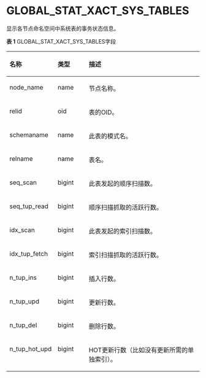 # GLOBAL\_STAT\_XACT\_SYS\_TABLES

显示各节点命名空间中系统表的事务状态信息。

**表 1**  GLOBAL\_STAT\_XACT\_SYS\_TABLES字段

<a name="zh-cn_topic_0237122605_table16540943027"></a>
<table><thead align="left"><tr id="zh-cn_topic_0237122605_row1266114310213"><th class="cellrowborder" valign="top" width="17.27%" id="mcps1.2.4.1.1"><p id="zh-cn_topic_0237122605_p966194318211"><a name="zh-cn_topic_0237122605_p966194318211"></a><a name="zh-cn_topic_0237122605_p966194318211"></a><strong id="zh-cn_topic_0237122605_b166117431128"><a name="zh-cn_topic_0237122605_b166117431128"></a><a name="zh-cn_topic_0237122605_b166117431128"></a>名称</strong></p>
</th>
<th class="cellrowborder" valign="top" width="16.8%" id="mcps1.2.4.1.2"><p id="zh-cn_topic_0237122605_p1766112434211"><a name="zh-cn_topic_0237122605_p1766112434211"></a><a name="zh-cn_topic_0237122605_p1766112434211"></a><strong id="zh-cn_topic_0237122605_b466254312213"><a name="zh-cn_topic_0237122605_b466254312213"></a><a name="zh-cn_topic_0237122605_b466254312213"></a>类型</strong></p>
</th>
<th class="cellrowborder" valign="top" width="65.93%" id="mcps1.2.4.1.3"><p id="zh-cn_topic_0237122605_p136624431120"><a name="zh-cn_topic_0237122605_p136624431120"></a><a name="zh-cn_topic_0237122605_p136624431120"></a><strong id="zh-cn_topic_0237122605_b196626431021"><a name="zh-cn_topic_0237122605_b196626431021"></a><a name="zh-cn_topic_0237122605_b196626431021"></a>描述</strong></p>
</th>
</tr>
</thead>
<tbody><tr id="zh-cn_topic_0237122605_row116624431826"><td class="cellrowborder" valign="top" width="17.27%" headers="mcps1.2.4.1.1 "><p id="zh-cn_topic_0237122605_p196629431125"><a name="zh-cn_topic_0237122605_p196629431125"></a><a name="zh-cn_topic_0237122605_p196629431125"></a>node_name</p>
</td>
<td class="cellrowborder" valign="top" width="16.8%" headers="mcps1.2.4.1.2 "><p id="zh-cn_topic_0237122605_p66626431920"><a name="zh-cn_topic_0237122605_p66626431920"></a><a name="zh-cn_topic_0237122605_p66626431920"></a>name</p>
</td>
<td class="cellrowborder" valign="top" width="65.93%" headers="mcps1.2.4.1.3 "><p id="zh-cn_topic_0237122605_p566214431320"><a name="zh-cn_topic_0237122605_p566214431320"></a><a name="zh-cn_topic_0237122605_p566214431320"></a>节点名称。</p>
</td>
</tr>
<tr id="zh-cn_topic_0237122605_row12662134317219"><td class="cellrowborder" valign="top" width="17.27%" headers="mcps1.2.4.1.1 "><p id="zh-cn_topic_0237122605_p566214431922"><a name="zh-cn_topic_0237122605_p566214431922"></a><a name="zh-cn_topic_0237122605_p566214431922"></a>relid</p>
</td>
<td class="cellrowborder" valign="top" width="16.8%" headers="mcps1.2.4.1.2 "><p id="zh-cn_topic_0237122605_p0663543527"><a name="zh-cn_topic_0237122605_p0663543527"></a><a name="zh-cn_topic_0237122605_p0663543527"></a>oid</p>
</td>
<td class="cellrowborder" valign="top" width="65.93%" headers="mcps1.2.4.1.3 "><p id="zh-cn_topic_0237122605_p1663134310212"><a name="zh-cn_topic_0237122605_p1663134310212"></a><a name="zh-cn_topic_0237122605_p1663134310212"></a>表的OID。</p>
</td>
</tr>
<tr id="zh-cn_topic_0237122605_row666354319216"><td class="cellrowborder" valign="top" width="17.27%" headers="mcps1.2.4.1.1 "><p id="zh-cn_topic_0237122605_p156631043729"><a name="zh-cn_topic_0237122605_p156631043729"></a><a name="zh-cn_topic_0237122605_p156631043729"></a>schemaname</p>
</td>
<td class="cellrowborder" valign="top" width="16.8%" headers="mcps1.2.4.1.2 "><p id="zh-cn_topic_0237122605_p96631943324"><a name="zh-cn_topic_0237122605_p96631943324"></a><a name="zh-cn_topic_0237122605_p96631943324"></a>name</p>
</td>
<td class="cellrowborder" valign="top" width="65.93%" headers="mcps1.2.4.1.3 "><p id="zh-cn_topic_0237122605_p46636431625"><a name="zh-cn_topic_0237122605_p46636431625"></a><a name="zh-cn_topic_0237122605_p46636431625"></a>此表的模式名。</p>
</td>
</tr>
<tr id="zh-cn_topic_0237122605_row166324319217"><td class="cellrowborder" valign="top" width="17.27%" headers="mcps1.2.4.1.1 "><p id="zh-cn_topic_0237122605_p166637431623"><a name="zh-cn_topic_0237122605_p166637431623"></a><a name="zh-cn_topic_0237122605_p166637431623"></a>relname</p>
</td>
<td class="cellrowborder" valign="top" width="16.8%" headers="mcps1.2.4.1.2 "><p id="zh-cn_topic_0237122605_p166344319211"><a name="zh-cn_topic_0237122605_p166344319211"></a><a name="zh-cn_topic_0237122605_p166344319211"></a>name</p>
</td>
<td class="cellrowborder" valign="top" width="65.93%" headers="mcps1.2.4.1.3 "><p id="zh-cn_topic_0237122605_p106645431120"><a name="zh-cn_topic_0237122605_p106645431120"></a><a name="zh-cn_topic_0237122605_p106645431120"></a>表名。</p>
</td>
</tr>
<tr id="zh-cn_topic_0237122605_row1166411431222"><td class="cellrowborder" valign="top" width="17.27%" headers="mcps1.2.4.1.1 "><p id="zh-cn_topic_0237122605_p1766418431726"><a name="zh-cn_topic_0237122605_p1766418431726"></a><a name="zh-cn_topic_0237122605_p1766418431726"></a>seq_scan</p>
</td>
<td class="cellrowborder" valign="top" width="16.8%" headers="mcps1.2.4.1.2 "><p id="zh-cn_topic_0237122605_p136648431523"><a name="zh-cn_topic_0237122605_p136648431523"></a><a name="zh-cn_topic_0237122605_p136648431523"></a>bigint</p>
</td>
<td class="cellrowborder" valign="top" width="65.93%" headers="mcps1.2.4.1.3 "><p id="zh-cn_topic_0237122605_p1066412432213"><a name="zh-cn_topic_0237122605_p1066412432213"></a><a name="zh-cn_topic_0237122605_p1066412432213"></a>此表发起的顺序扫描数。</p>
</td>
</tr>
<tr id="zh-cn_topic_0237122605_row36642043225"><td class="cellrowborder" valign="top" width="17.27%" headers="mcps1.2.4.1.1 "><p id="zh-cn_topic_0237122605_p156641143821"><a name="zh-cn_topic_0237122605_p156641143821"></a><a name="zh-cn_topic_0237122605_p156641143821"></a>seq_tup_read</p>
</td>
<td class="cellrowborder" valign="top" width="16.8%" headers="mcps1.2.4.1.2 "><p id="zh-cn_topic_0237122605_p1966510431623"><a name="zh-cn_topic_0237122605_p1966510431623"></a><a name="zh-cn_topic_0237122605_p1966510431623"></a>bigint</p>
</td>
<td class="cellrowborder" valign="top" width="65.93%" headers="mcps1.2.4.1.3 "><p id="zh-cn_topic_0237122605_p18665154315216"><a name="zh-cn_topic_0237122605_p18665154315216"></a><a name="zh-cn_topic_0237122605_p18665154315216"></a>顺序扫描抓取的活跃行数。</p>
</td>
</tr>
<tr id="zh-cn_topic_0237122605_row1866520431722"><td class="cellrowborder" valign="top" width="17.27%" headers="mcps1.2.4.1.1 "><p id="zh-cn_topic_0237122605_p116656431429"><a name="zh-cn_topic_0237122605_p116656431429"></a><a name="zh-cn_topic_0237122605_p116656431429"></a>idx_scan</p>
</td>
<td class="cellrowborder" valign="top" width="16.8%" headers="mcps1.2.4.1.2 "><p id="zh-cn_topic_0237122605_p36651431523"><a name="zh-cn_topic_0237122605_p36651431523"></a><a name="zh-cn_topic_0237122605_p36651431523"></a>bigint</p>
</td>
<td class="cellrowborder" valign="top" width="65.93%" headers="mcps1.2.4.1.3 "><p id="zh-cn_topic_0237122605_p146657437217"><a name="zh-cn_topic_0237122605_p146657437217"></a><a name="zh-cn_topic_0237122605_p146657437217"></a>此表发起的索引扫描数。</p>
</td>
</tr>
<tr id="zh-cn_topic_0237122605_row56653431323"><td class="cellrowborder" valign="top" width="17.27%" headers="mcps1.2.4.1.1 "><p id="zh-cn_topic_0237122605_p7665184311212"><a name="zh-cn_topic_0237122605_p7665184311212"></a><a name="zh-cn_topic_0237122605_p7665184311212"></a>idx_tup_fetch</p>
</td>
<td class="cellrowborder" valign="top" width="16.8%" headers="mcps1.2.4.1.2 "><p id="zh-cn_topic_0237122605_p1366654313210"><a name="zh-cn_topic_0237122605_p1366654313210"></a><a name="zh-cn_topic_0237122605_p1366654313210"></a>bigint</p>
</td>
<td class="cellrowborder" valign="top" width="65.93%" headers="mcps1.2.4.1.3 "><p id="zh-cn_topic_0237122605_p186668431023"><a name="zh-cn_topic_0237122605_p186668431023"></a><a name="zh-cn_topic_0237122605_p186668431023"></a>索引扫描抓取的活跃行数。</p>
</td>
</tr>
<tr id="zh-cn_topic_0237122605_row5666124313210"><td class="cellrowborder" valign="top" width="17.27%" headers="mcps1.2.4.1.1 "><p id="zh-cn_topic_0237122605_p156665436210"><a name="zh-cn_topic_0237122605_p156665436210"></a><a name="zh-cn_topic_0237122605_p156665436210"></a>n_tup_ins</p>
</td>
<td class="cellrowborder" valign="top" width="16.8%" headers="mcps1.2.4.1.2 "><p id="zh-cn_topic_0237122605_p566618431326"><a name="zh-cn_topic_0237122605_p566618431326"></a><a name="zh-cn_topic_0237122605_p566618431326"></a>bigint</p>
</td>
<td class="cellrowborder" valign="top" width="65.93%" headers="mcps1.2.4.1.3 "><p id="zh-cn_topic_0237122605_p36661843423"><a name="zh-cn_topic_0237122605_p36661843423"></a><a name="zh-cn_topic_0237122605_p36661843423"></a>插入行数。</p>
</td>
</tr>
<tr id="zh-cn_topic_0237122605_row146667431222"><td class="cellrowborder" valign="top" width="17.27%" headers="mcps1.2.4.1.1 "><p id="zh-cn_topic_0237122605_p146675431217"><a name="zh-cn_topic_0237122605_p146675431217"></a><a name="zh-cn_topic_0237122605_p146675431217"></a>n_tup_upd</p>
</td>
<td class="cellrowborder" valign="top" width="16.8%" headers="mcps1.2.4.1.2 "><p id="zh-cn_topic_0237122605_p966711431026"><a name="zh-cn_topic_0237122605_p966711431026"></a><a name="zh-cn_topic_0237122605_p966711431026"></a>bigint</p>
</td>
<td class="cellrowborder" valign="top" width="65.93%" headers="mcps1.2.4.1.3 "><p id="zh-cn_topic_0237122605_p56672431423"><a name="zh-cn_topic_0237122605_p56672431423"></a><a name="zh-cn_topic_0237122605_p56672431423"></a>更新行数。</p>
</td>
</tr>
<tr id="zh-cn_topic_0237122605_row5667164316211"><td class="cellrowborder" valign="top" width="17.27%" headers="mcps1.2.4.1.1 "><p id="zh-cn_topic_0237122605_p66679431216"><a name="zh-cn_topic_0237122605_p66679431216"></a><a name="zh-cn_topic_0237122605_p66679431216"></a>n_tup_del</p>
</td>
<td class="cellrowborder" valign="top" width="16.8%" headers="mcps1.2.4.1.2 "><p id="zh-cn_topic_0237122605_p2667194318214"><a name="zh-cn_topic_0237122605_p2667194318214"></a><a name="zh-cn_topic_0237122605_p2667194318214"></a>bigint</p>
</td>
<td class="cellrowborder" valign="top" width="65.93%" headers="mcps1.2.4.1.3 "><p id="zh-cn_topic_0237122605_p166716436214"><a name="zh-cn_topic_0237122605_p166716436214"></a><a name="zh-cn_topic_0237122605_p166716436214"></a>删除行数。</p>
</td>
</tr>
<tr id="zh-cn_topic_0237122605_row1566817431229"><td class="cellrowborder" valign="top" width="17.27%" headers="mcps1.2.4.1.1 "><p id="zh-cn_topic_0237122605_p766811431825"><a name="zh-cn_topic_0237122605_p766811431825"></a><a name="zh-cn_topic_0237122605_p766811431825"></a>n_tup_hot_upd</p>
</td>
<td class="cellrowborder" valign="top" width="16.8%" headers="mcps1.2.4.1.2 "><p id="zh-cn_topic_0237122605_p16668184312212"><a name="zh-cn_topic_0237122605_p16668184312212"></a><a name="zh-cn_topic_0237122605_p16668184312212"></a>bigint</p>
</td>
<td class="cellrowborder" valign="top" width="65.93%" headers="mcps1.2.4.1.3 "><p id="zh-cn_topic_0237122605_p16681431020"><a name="zh-cn_topic_0237122605_p16681431020"></a><a name="zh-cn_topic_0237122605_p16681431020"></a>HOT更新行数（比如没有更新所需的单独索引）。</p>
</td>
</tr>
</tbody>
</table>

